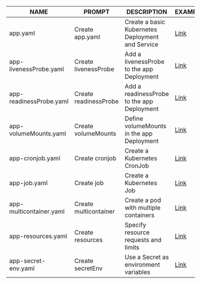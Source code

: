 NAME                  | PROMPT                  | DESCRIPTION                                       | EXAMPLE
--------------------- | ----------------------- | ------------------------------------------------- | -----------------------------------------------------------
app.yaml              | Create app.yaml         | Create a basic Kubernetes Deployment and Service  | [Link](https://github.com/MikityukVarvara/KubernetesAction/tree/main/yaml/app.yaml)
app-livenessProbe.yaml| Create livenessProbe    | Add a livenessProbe to the app Deployment         | [Link](https://github.com/MikityukVarvara/KubernetesAction/tree/main/yaml/app-livenessProbe.yaml)
app-readinessProbe.yaml| Create readinessProbe  | Add a readinessProbe to the app Deployment        | [Link](https://github.com/MikityukVarvara/KubernetesAction/tree/main/yaml/app-readinessProbe.yaml)
app-volumeMounts.yaml | Create volumeMounts     | Define volumeMounts in the app Deployment         | [Link](https://github.com/MikityukVarvara/KubernetesAction/tree/main/yaml/app-volumeMounts.yaml)
app-cronjob.yaml      | Create cronjob          | Create a Kubernetes CronJob                       | [Link](https://github.com/MikityukVarvara/KubernetesAction/tree/main/yaml/app-cronjob.yaml)
app-job.yaml          | Create job              | Create a Kubernetes Job                           | [Link](https://github.com/MikityukVarvara/KubernetesAction/tree/main/yaml/app-job.yaml)
app-multicontainer.yaml| Create multicontainer  | Create a pod with multiple containers             | [Link](https://github.com/MikityukVarvara/KubernetesAction/tree/main/yaml/app-multicontainer.yaml)
app-resources.yaml    | Create resources        | Specify resource requests and limits              | [Link](https://github.com/MikityukVarvara/KubernetesAction/tree/main/yaml/app-resources.yaml)
app-secret-env.yaml   | Create secretEnv        | Use a Secret as environment variables             | [Link](https://github.com/MikityukVarvara/KubernetesAction/tree/main/yaml/app-secret-env.yaml)
